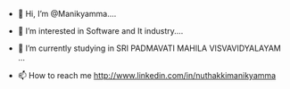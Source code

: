 - 👋 Hi, I’m @Manikyamma....
- 👀 I’m interested in Software and It industry....
- 🌱 I’m currently studying in SRI PADMAVATI MAHILA VISVAVIDYALAYAM ...

- 📫 How to reach me http://www.linkedin.com/in/nuthakkimanikyamma

<!---
Manikyamma/Manikyamma is a ✨ special ✨ repository because its `README.md` (this file) appears on your GitHub profile.
You can click the Preview link to take a look at your changes.
--->
